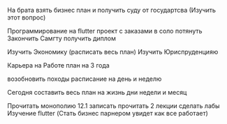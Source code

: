 На брата взять бизнес план и получить суду от государтсва (Изучить этот вопрос)

Программирование на flutter проект с заказами в соло потянуть
Закончить Самгту получить диплом

Изучить Экономику (расписать весь план)
Изучить Юриспруденцияю

Карьера на Работе план на 3 года 

возобновить походы расписание на день  и неделю

Сегодня составить весь план на жизнь дни недели и месяц

Прочитать монополию 12.1 записать 
прочитать 2 лекции
сделать лабы 
Изучение flutter (Стать бизнес парнером увидет как все работает) 
